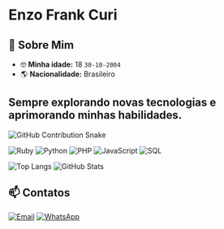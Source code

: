 # Enzo Frank Curi  
## 🌟 Sobre Mim  
- 🤓 **Minha idade:** 18  ``30-10-2004``
- 🌎 **Nacionalidade:** Brasileiro 
 
## Sempre explorando novas tecnologias e aprimorando minhas habilidades. 

<picture>
  <source media="(prefers-color-scheme: dark)" srcset="https://github.com/C1B3R123/C1B3R123/blob/output/github-snake-darkdots.svg?raw=true">
  <source media="(prefers-color-scheme: light)" srcset="https://github.com/C1B3R123/C1B3R123/blob/output/github-snake-lightdots.svg?raw=true">
  <img alt="GitHub Contribution Snake" src="https://github.com/C1B3R123/C1B3R123/blob/output/dist/github-snake-lightdots.svg?raw=true">
</picture>

![Ruby](https://img.shields.io/badge/Ruby-CC342D?style=for-the-badge&logo=ruby&logoColor=white) ![Python](https://img.shields.io/badge/Python-3776AB?style=for-the-badge&logo=python&logoColor=white) ![PHP](https://img.shields.io/badge/PHP-777BB4?style=for-the-badge&logo=php&logoColor=white) ![JavaScript](https://img.shields.io/badge/JavaScript-F7DF1E?style=for-the-badge&logo=javascript&logoColor=black) ![SQL](https://img.shields.io/badge/SQL-003B57?style=for-the-badge&logo=database&logoColor=white)

<picture >
  <source media="(prefers-color-scheme: dark)" srcset="https://github-readme-stats.vercel.app/api/top-langs/?username=C1B3R123&layout=compact&langs_count=7&theme=dark">
  <source media="(prefers-color-scheme: light)" srcset="https://github-readme-stats.vercel.app/api/top-langs/?username=C1B3R123&layout=compact&langs_count=7&theme=default">
  <img alt="Top Langs" src="https://github-readme-stats.vercel.app/api/top-langs/?username=C1B3R123&layout=compact&langs_count=7&theme=default">
</picture>
<picture>
  <source media="(prefers-color-scheme: dark)" srcset="https://github-readme-stats.vercel.app/api/?username=C1B3R123&show_icons=true&theme=dark">
  <source media="(prefers-color-scheme: light)" srcset="https://github-readme-stats.vercel.app/api/?username=C1B3R123&show_icons=true&theme=default">
  <img alt="GitHub Stats" src="https://github-readme-stats.vercel.app/api/?username=C1B3R123&show_icons=true&theme=default">
</picture>

## 📫 Contatos
[![Email](https://img.shields.io/badge/Email-Enviar%20Mensagem-red?style=for-the-badge&logo=gmail)](https://mail.google.com/mail/?view=cm&fs=1&to=enzofrankcuri2020@gmail.com&su=Vi%20seu%20GitHub%20e%20tive%20interesse%20em%20seu%20perfil.&body=Olá%20Enzo%20vi%20seu%20Github%20e%20Gostaria%20de%20saber%20mais%20sobre%20seu%20trabalho.)
[![WhatsApp](https://img.shields.io/badge/WhatsApp-Enviar%20Mensagem-25D366?style=for-the-badge&logo=whatsapp)](https://wa.me/5565999362432?text=Olá%20Enzo,%20Vi%20seu%20github%20e%20tive%20interesse%20em%20seu%20perfil.)



